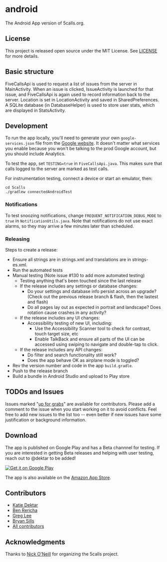 # android

The Android App version of 5calls.org.

## License

This project is released open source under the MIT License. See [LICENSE](https://github.com/5calls/android/blob/master/LICENSE.txt) for more details.

## Basic structure

FiveCallsApi is used to request a list of issues from the server in MainActivity. When an issue is clicked, IssueActivity is launched for that issue, and FiveCallsApi is again used to record information back to the server. Location is set in LocationActivity and saved in SharedPreferences. A SQLite database (in DatabaseHelper) is used to store user stats, which are displayed in StatsActivity.

## Development

To run the app locally, you'll need to generate your own `google-services.json` file from the [Google website](https://developers.google.com/mobile/add). It doesn't matter what services you enable because you won't be talking to the prod Google account, but you should include Analytics.

To test the app, set `TESTING=true` in `FiveCallsApi.java`. This makes sure that calls logged to the server are marked as test calls.

For instrumentation testing, connect a device or start an emulator, then:

```
cd 5calls
./gradlew connectedAndroidTest
```

### Notifications

To test snoozing notifications, change `FREQUENT_NOTIFICATION_DEBUG_MODE` to `true` in `NotificationUtils.java`. Note that notifications
do not use exact alarms, so they may arrive a few minutes later than scheduled.

### Releasing

Steps to create a release:

- Ensure all strings are in strings.xml and translations are in strings-es.xml.
- Run the automated tests
- Manual testing (Note issue #130 to add more automated testing)
  - Testing anything that's been touched since the last release
  - If the release includes any settings or database changes:
    - Do your settings and database info persist across an upgrade? (Check out the previous release branch & flash, then the lastest and flash)
    - Do all pages lay out as expected in portrait and landscape? Does rotation cause crashes in any activity?
  - If the release includes any UI changes:
    - Accessibility testing of new UI, including:
      - Use the Accessibility Scanner tool to check for contrast, touch target size, etc
      - Enable TalkBack and ensure all parts of the UI can be accessed using swiping to navigate and double-tap to click.
  - If the release includes any API changes:
    - Do filter and search functionality still work?
    - Does the app behave OK as airplane mode is toggled?
- Rev the version number and code in the app `build.gradle`.
- Push to the release branch
- Build a bundle in Android Studio and upload to Play store

## TODOs and Issues

Issues marked "[up for grabs](https://github.com/5calls/android/labels/up%20for%20grabs)" are available for contributors. Please add a comment to the issue when you start working on it to avoid conflicts. Feel free to add new issues to the list too -- even better if new issues have some justification or background information.

## Download

The app is published on Google Play and has a Beta channnel for testing. If you are interested in getting Beta releases and helping with user testing, reach out to @dektar to be added!

[![Get it on Google Play](https://play.google.com/intl/en_us/badges/images/generic/en_badge_web_generic.png)](https://play.google.com/store/apps/details?id=org.a5calls.android.a5calls&rdid=org.a5calls.android.a5calls)

The app is also available on the [Amazon App Store](https://www.amazon.com/5-Calls-Civic-Action/dp/B06Y128HV6).

## Contributors

- [Katie Dektar](https://github.com/dektar)
- [Ben Rericha](https://github.com/brericha)
- [Greg Lee](https://github.com/gregliest)
- [Bryan Sills](https://github.com/bryansills)
- [All contributors](https://github.com/5calls/android/graphs/contributors)

## Acknowledgments

Thanks to [Nick O'Neill](https://github.com/nickoneill) for organizing the 5calls project.
